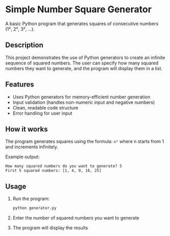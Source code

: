 # Simple Number Square Generator

A basic Python program that generates squares of consecutive numbers (1², 2², 3², ...).

## Description

This project demonstrates the use of Python generators to create an infinite sequence of squared numbers. The user can specify how many squared numbers they want to generate, and the program will display them in a list.

## Features

- Uses Python generators for memory-efficient number generation
- Input validation (handles non-numeric input and negative numbers)
- Clean, readable code structure
- Error handling for user input

## How it works

The program generates squares using the formula: `n²` where n starts from 1 and increments infinitely.

Example output:
```
How many squared numbers do you want to generate? 5
First 5 squared numbers: [1, 4, 9, 16, 25]
```

## Usage

1. Run the program:
   ```bash
   python generator.py
   ```

2. Enter the number of squared numbers you want to generate

3. The program will display the results
